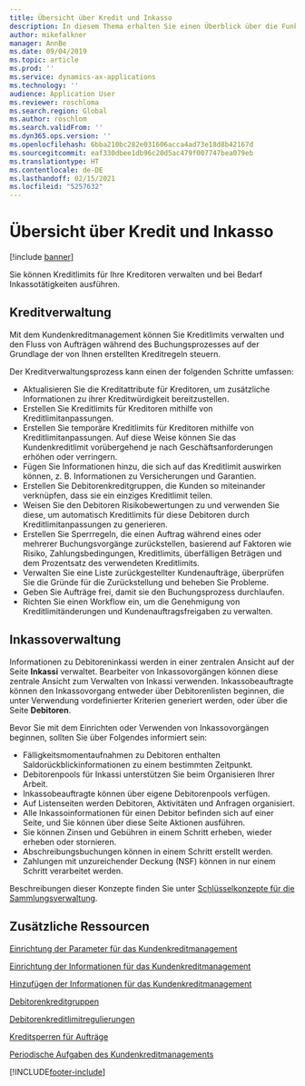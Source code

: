 ```yaml
---
title: Übersicht über Kredit und Inkasso
description: In diesem Thema erhalten Sie einen Überblick über die Funktion für Kredit und Inkasso.
author: mikefalkner
manager: AnnBe
ms.date: 09/04/2019
ms.topic: article
ms.prod: ''
ms.service: dynamics-ax-applications
ms.technology: ''
audience: Application User
ms.reviewer: roschloma
ms.search.region: Global
ms.author: roschlom
ms.search.validFrom: ''
ms.dyn365.ops.version: ''
ms.openlocfilehash: 6bba210bc282e031606acca4ad73e18d8b42167d
ms.sourcegitcommit: eaf330dbee1db96c20d5ac479f007747bea079eb
ms.translationtype: HT
ms.contentlocale: de-DE
ms.lasthandoff: 02/15/2021
ms.locfileid: "5257632"
---
```

# <a name="credit-and-collections-overview"></a>Übersicht über Kredit und Inkasso

[!include [banner](../includes/banner.md)]

Sie können Kreditlimits für Ihre Kreditoren verwalten und bei Bedarf Inkassotätigkeiten ausführen.

## <a name="credit-management"></a>Kreditverwaltung

Mit dem Kundenkreditmanagement können Sie Kreditlimits verwalten und den Fluss von Aufträgen während des Buchungsprozesses auf der Grundlage der von Ihnen erstellten Kreditregeln steuern.

Der Kreditverwaltungsprozess kann einen der folgenden Schritte umfassen:

- Aktualisieren Sie die Kreditattribute für Kreditoren, um zusätzliche Informationen zu ihrer Kreditwürdigkeit bereitzustellen.
- Erstellen Sie Kreditlimits für Kreditoren mithilfe von Kreditlimitanpassungen.
- Erstellen Sie temporäre Kreditlimits für Kreditoren mithilfe von Kreditlimitanpassungen. Auf diese Weise können Sie das Kundenkreditlimit vorübergehend je nach Geschäftsanforderungen erhöhen oder verringern.
- Fügen Sie Informationen hinzu, die sich auf das Kreditlimit auswirken können, z. B. Informationen zu Versicherungen und Garantien.
- Erstellen Sie Debitorenkreditgruppen, die Kunden so miteinander verknüpfen, dass sie ein einziges Kreditlimit teilen.
- Weisen Sie den Debitoren Risikobewertungen zu und verwenden Sie diese, um automatisch Kreditlimits für diese Debitoren durch Kreditlimitanpassungen zu generieren.
- Erstellen Sie Sperrregeln, die einen Auftrag während eines oder mehrerer Buchungsvorgänge zurückstellen, basierend auf Faktoren wie Risiko, Zahlungsbedingungen, Kreditlimits, überfälligen Beträgen und dem Prozentsatz des verwendeten Kreditlimits.
- Verwalten Sie eine Liste zurückgestellter Kundenaufträge, überprüfen Sie die Gründe für die Zurückstellung und beheben Sie Probleme.
- Geben Sie Aufträge frei, damit sie den Buchungsprozess durchlaufen.
- Richten Sie einen Workflow ein, um die Genehmigung von Kreditlimitänderungen und Kundenauftragsfreigaben zu verwalten.

## <a name="collections-management"></a>Inkassoverwaltung

Informationen zu Debitoreninkassi werden in einer zentralen Ansicht auf der Seite **Inkassi** verwaltet. Bearbeiter von Inkassovorgängen können diese zentrale Ansicht zum Verwalten von Inkassi verwenden. Inkassobeauftragte können den Inkassovorgang entweder über Debitorenlisten beginnen, die unter Verwendung vordefinierter Kriterien generiert werden, oder über die Seite **Debitoren**.

Bevor Sie mit dem Einrichten oder Verwenden von Inkassovorgängen beginnen, sollten Sie über Folgendes informiert sein:

- Fälligkeitsmomentaufnahmen zu Debitoren enthalten Saldorückblickinformationen zu einem bestimmten Zeitpunkt.
- Debitorenpools für Inkassi unterstützen Sie beim Organisieren Ihrer Arbeit.
- Inkassobeauftragte können über eigene Debitorenpools verfügen.
- Auf Listenseiten werden Debitoren, Aktivitäten und Anfragen organisiert.
- Alle Inkassoinformationen für einen Debitor befinden sich auf einer Seite, und Sie können über diese Seite Aktionen ausführen.
- Sie können Zinsen und Gebühren in einem Schritt erheben, wieder erheben oder stornieren.
- Abschreibungsbuchungen können in einem Schritt erstellt werden.
- Zahlungen mit unzureichender Deckung (NSF) können in nur einem Schritt verarbeitet werden.

Beschreibungen dieser Konzepte finden Sie unter [Schlüsselkonzepte für die Sammlungsverwaltung](./cm-collections-concepts.md).

## <a name="additional-resources"></a>Zusätzliche Ressourcen

[Einrichtung der Parameter für das Kundenkreditmanagement](./cm-credit-mgmt-setup.md)

[Einrichtung der Informationen für das Kundenkreditmanagement](./cm-setup-information.md)

[Hinzufügen der Informationen für das Kundenkreditmanagement](./cm-add-credit-mgmt-information-customer.md)

[Debitorenkreditgruppen](./cm-customer-credit-groups.md)

[Debitorenkreditlimitregulierungen](./cm-credit-limit-adjustments.md)

[Kreditsperren für Aufträge](./cm-sales-order-credit-holds.md)

[Periodische Aufgaben des Kundenkreditmanagements](./cm-periodic-tasks.md)


[!INCLUDE[footer-include](../../includes/footer-banner.md)]